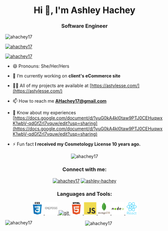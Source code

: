
<h1 align="center">Hi 👋, I'm Ashley Hachey</h1>
<h3 align="center">Software Engineer</h3>



<p align="left"> <img src="https://komarev.com/ghpvc/?username=ahachey17&label=Profile%20views&color=0e75b6&style=flat" alt="ahachey17" /> </p>

<p align="left"> <a href="https://github.com/ryo-ma/github-profile-trophy"><img src="https://github-profile-trophy.vercel.app/?username=ahachey17" alt="ahachey17" /></a> </p>


<p align="left"> <a href="https://twitter.com/ahachey17" target="blank"><img src="https://img.shields.io/twitter/follow/ahachey17?logo=twitter&style=for-the-badge" alt="ahachey17" /></a> </p>

- 😄 Pronouns: She/Her/Hers

- 🔭 I’m currently working on **client's eCommerce site**

- 👨‍💻 All of my projects are available at [https://astylesse.com/](https://astylesse.com/)

- 📫 How to reach me **AHachey17@gmail.com**

- 📄 Know about my experiences [https://docs.google.com/document/d/1yuG0kA4kl0taw9PTJ0CEHuqwxK1wbV-qdGfZrI7vquw/edit?usp=sharing](https://docs.google.com/document/d/1yuG0kA4kl0taw9PTJ0CEHuqwxK1wbV-qdGfZrI7vquw/edit?usp=sharing)

- ⚡ Fun fact **I received my Cosmetology License 10 years ago.**



<p align="center"><img align="center" src="https://github-readme-streak-stats.herokuapp.com/?user=ahachey17&" alt="ahachey17" /></p>

<h3  align="center">Connect with me:</h3>
<p  align="center">
<a href="https://twitter.com/ahachey17" target="blank"><img align="center" src="https://raw.githubusercontent.com/rahuldkjain/github-profile-readme-generator/master/src/images/icons/Social/twitter.svg" alt="ahachey17" height="30" width="40" /></a>
<a href="https://linkedin.com/in/ashley-hachey" target="blank"><img align="center" src="https://raw.githubusercontent.com/rahuldkjain/github-profile-readme-generator/master/src/images/icons/Social/linked-in-alt.svg" alt="ashley-hachey" height="30" width="40" /></a>
</p>

<h3  align="center">Languages and Tools:</h3>
<p  align="center"> <a href="https://www.w3schools.com/css/" target="_blank" rel="noreferrer"> <img src="https://raw.githubusercontent.com/devicons/devicon/master/icons/css3/css3-original-wordmark.svg" alt="css3" width="40" height="40"/> </a> <a href="https://expressjs.com" target="_blank" rel="noreferrer"> <img src="https://raw.githubusercontent.com/devicons/devicon/master/icons/express/express-original-wordmark.svg" alt="express" width="40" height="40"/> </a> <a href="https://git-scm.com/" target="_blank" rel="noreferrer"> <img src="https://www.vectorlogo.zone/logos/git-scm/git-scm-icon.svg" alt="git" width="40" height="40"/> </a> <a href="https://www.w3.org/html/" target="_blank" rel="noreferrer"> <img src="https://raw.githubusercontent.com/devicons/devicon/master/icons/html5/html5-original-wordmark.svg" alt="html5" width="40" height="40"/> </a> <a href="https://developer.mozilla.org/en-US/docs/Web/JavaScript" target="_blank" rel="noreferrer"> <img src="https://raw.githubusercontent.com/devicons/devicon/master/icons/javascript/javascript-original.svg" alt="javascript" width="40" height="40"/> </a> <a href="https://www.mongodb.com/" target="_blank" rel="noreferrer"> <img src="https://raw.githubusercontent.com/devicons/devicon/master/icons/mongodb/mongodb-original-wordmark.svg" alt="mongodb" width="40" height="40"/> </a> <a href="https://nodejs.org" target="_blank" rel="noreferrer"> <img src="https://raw.githubusercontent.com/devicons/devicon/master/icons/nodejs/nodejs-original-wordmark.svg" alt="nodejs" width="40" height="40"/> </a> <a href="https://reactjs.org/" target="_blank" rel="noreferrer"> <img src="https://raw.githubusercontent.com/devicons/devicon/master/icons/react/react-original-wordmark.svg" alt="react" width="40" height="40"/> </a> </p>

<p align="center"><img align="left" src="https://github-readme-stats.vercel.app/api/top-langs?username=ahachey17&show_icons=true&locale=en&layout=compact" alt="ahachey17" /></p>

<p align="center">&nbsp;<img align="center" src="https://github-readme-stats.vercel.app/api?username=ahachey17&show_icons=true&locale=en" alt="ahachey17" /></p>



